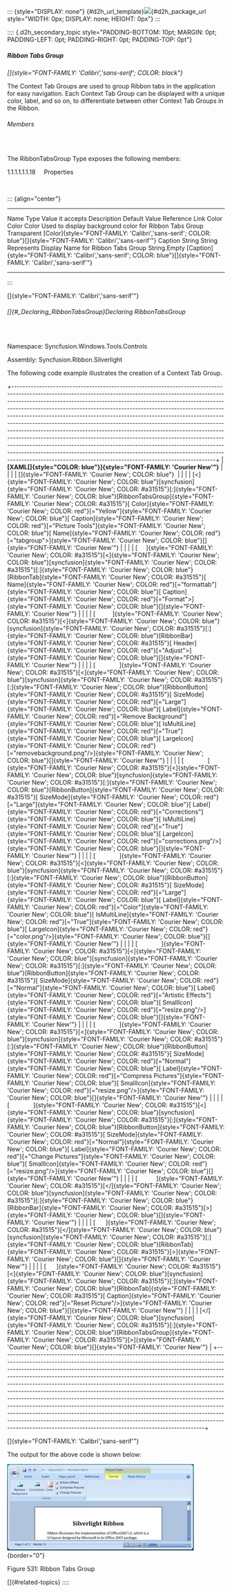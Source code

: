 ::: {style="DISPLAY: none"}
[](ms-xhelp:///?Id=d2h_url_template){#d2h_url_template}![](!package_url!){#d2h_package_url style="WIDTH: 0px; DISPLAY: none; HEIGHT: 0px"}
:::

:::: {.d2h_secondary_topic style="PADDING-BOTTOM: 10pt; MARGIN: 0pt; PADDING-LEFT: 0pt; PADDING-RIGHT: 0pt; PADDING-TOP: 0pt"}
##### Ribbon Tabs Group

*[]{style="FONT-FAMILY: 'Calibri','sans-serif'; COLOR: black"}* 

The Context Tab Groups are used to group Ribbon tabs in the application for easy navigation. Each Context Tab Group can be displayed with a unique color, label, and so on, to differentiate between other Context Tab Groups in the Ribbon.

###### Members

 

The RibbonTabsGroup Type exposes the following members:

1.1.1.1.1.1.18     Properties

 

::: {align="center"}
  --------- -------- ------------------ -------------------------------------------------------- --------------- --------------------------------------------------------------------------------------------------------------------
  Name      Type     Value it accepts   Description                                              Default Value   Reference Link
  Color     Color    Color              Used to display background color for Ribbon Tabs Group   Transparent     [Color]{style="FONT-FAMILY: 'Calibri','sans-serif'; COLOR: blue"}[]{style="FONT-FAMILY: 'Calibri','sans-serif'"}
  Caption   String   String             Represents Display Name for Ribbon Tabs Group            String.Empty    [Caption]{style="FONT-FAMILY: 'Calibri','sans-serif'; COLOR: blue"}[]{style="FONT-FAMILY: 'Calibri','sans-serif'"}
  --------- -------- ------------------ -------------------------------------------------------- --------------- --------------------------------------------------------------------------------------------------------------------
:::

[]{style="FONT-FAMILY: 'Calibri','sans-serif'"} 

###### []{#_Declaring_RibbonTabsGroup}Declaring RibbonTabsGroup

 

Namespace: Syncfusion.Windows.Tools.Controls

Assembly: Syncfusion.Ribbon.Silverlight

The following code example illustrates the creation of a Context Tab Group.

+-------------------------------------------------------------------------------------------------------------------------------------------------------------------------------------------------------------------------------------------------------------------------------------------------------------------------------------------------------------------------------------------------------------------------------------------------------------------------------------------------------------------------------------------------------------------------------------------------------------------------------------------------------------------------------------------------------------------------------------------------------------------------------------------------------------------------------------------------------------------------------------+
| **[XAML[]{style="COLOR: blue"}]{style="FONT-FAMILY: 'Courier New'"}**                                                                                                                                                                                                                                                                                                                                                                                                                                                                                                                                                                                                                                                                                                                                                                                                               |
|                                                                                                                                                                                                                                                                                                                                                                                                                                                                                                                                                                                                                                                                                                                                                                                                                                                                                     |
| []{style="FONT-FAMILY: 'Courier New'; COLOR: blue"}                                                                                                                                                                                                                                                                                                                                                                                                                                                                                                                                                                                                                                                                                                                                                                                                                                 |
|                                                                                                                                                                                                                                                                                                                                                                                                                                                                                                                                                                                                                                                                                                                                                                                                                                                                                     |
| [\<]{style="FONT-FAMILY: 'Courier New'; COLOR: blue"}[syncfusion]{style="FONT-FAMILY: 'Courier New'; COLOR: #a31515"}[:]{style="FONT-FAMILY: 'Courier New'; COLOR: blue"}[RibbonTabsGroup]{style="FONT-FAMILY: 'Courier New'; COLOR: #a31515"}[ Color]{style="FONT-FAMILY: 'Courier New'; COLOR: red"}[=\"Yellow\"]{style="FONT-FAMILY: 'Courier New'; COLOR: blue"}[ Caption]{style="FONT-FAMILY: 'Courier New'; COLOR: red"}[=\"Picture Tools\"]{style="FONT-FAMILY: 'Courier New'; COLOR: blue"}[ Name]{style="FONT-FAMILY: 'Courier New'; COLOR: red"}[=\"tabgroup\"\>]{style="FONT-FAMILY: 'Courier New'; COLOR: blue"}[]{style="FONT-FAMILY: 'Courier New'"}                                                                                                                                                                                                                  |
|                                                                                                                                                                                                                                                                                                                                                                                                                                                                                                                                                                                                                                                                                                                                                                                                                                                                                     |
| [     ]{style="FONT-FAMILY: 'Courier New'; COLOR: #a31515"}[\<]{style="FONT-FAMILY: 'Courier New'; COLOR: blue"}[syncfusion]{style="FONT-FAMILY: 'Courier New'; COLOR: #a31515"}[:]{style="FONT-FAMILY: 'Courier New'; COLOR: blue"}[RibbonTab]{style="FONT-FAMILY: 'Courier New'; COLOR: #a31515"}[ Name]{style="FONT-FAMILY: 'Courier New'; COLOR: red"}[=\"formattab\"]{style="FONT-FAMILY: 'Courier New'; COLOR: blue"}[ Caption]{style="FONT-FAMILY: 'Courier New'; COLOR: red"}[=\"Format\"\>]{style="FONT-FAMILY: 'Courier New'; COLOR: blue"}[]{style="FONT-FAMILY: 'Courier New'"}                                                                                                                                                                                                                                                                                         |
|                                                                                                                                                                                                                                                                                                                                                                                                                                                                                                                                                                                                                                                                                                                                                                                                                                                                                     |
| [          ]{style="FONT-FAMILY: 'Courier New'; COLOR: #a31515"}[\<]{style="FONT-FAMILY: 'Courier New'; COLOR: blue"}[syncfusion]{style="FONT-FAMILY: 'Courier New'; COLOR: #a31515"}[:]{style="FONT-FAMILY: 'Courier New'; COLOR: blue"}[RibbonBar]{style="FONT-FAMILY: 'Courier New'; COLOR: #a31515"}[ Header]{style="FONT-FAMILY: 'Courier New'; COLOR: red"}[=\"Adjust\"\>]{style="FONT-FAMILY: 'Courier New'; COLOR: blue"}[]{style="FONT-FAMILY: 'Courier New'"}                                                                                                                                                                                                                                                                                                                                                                                                             |
|                                                                                                                                                                                                                                                                                                                                                                                                                                                                                                                                                                                                                                                                                                                                                                                                                                                                                     |
| [              ]{style="FONT-FAMILY: 'Courier New'; COLOR: #a31515"}[\<]{style="FONT-FAMILY: 'Courier New'; COLOR: blue"}[syncfusion]{style="FONT-FAMILY: 'Courier New'; COLOR: #a31515"}[:]{style="FONT-FAMILY: 'Courier New'; COLOR: blue"}[RibbonButton]{style="FONT-FAMILY: 'Courier New'; COLOR: #a31515"}[ SizeMode]{style="FONT-FAMILY: 'Courier New'; COLOR: red"}[=\"Large\"]{style="FONT-FAMILY: 'Courier New'; COLOR: blue"}[ Label]{style="FONT-FAMILY: 'Courier New'; COLOR: red"}[=\"Remove Background\"]{style="FONT-FAMILY: 'Courier New'; COLOR: blue"}[ IsMultiLine]{style="FONT-FAMILY: 'Courier New'; COLOR: red"}[=\"True\"]{style="FONT-FAMILY: 'Courier New'; COLOR: blue"}[ LargeIcon]{style="FONT-FAMILY: 'Courier New'; COLOR: red"}[=\"removebackground.png\"/\>]{style="FONT-FAMILY: 'Courier New'; COLOR: blue"}[]{style="FONT-FAMILY: 'Courier New'"} |
|                                                                                                                                                                                                                                                                                                                                                                                                                                                                                                                                                                                                                                                                                                                                                                                                                                                                                     |
| [              ]{style="FONT-FAMILY: 'Courier New'; COLOR: #a31515"}[\<]{style="FONT-FAMILY: 'Courier New'; COLOR: blue"}[syncfusion]{style="FONT-FAMILY: 'Courier New'; COLOR: #a31515"}[:]{style="FONT-FAMILY: 'Courier New'; COLOR: blue"}[RibbonButton]{style="FONT-FAMILY: 'Courier New'; COLOR: #a31515"}[ SizeMode]{style="FONT-FAMILY: 'Courier New'; COLOR: red"}[=\"Large\"]{style="FONT-FAMILY: 'Courier New'; COLOR: blue"}[ Label]{style="FONT-FAMILY: 'Courier New'; COLOR: red"}[=\"Corrections\"]{style="FONT-FAMILY: 'Courier New'; COLOR: blue"}[ IsMultiLine]{style="FONT-FAMILY: 'Courier New'; COLOR: red"}[=\"True\"]{style="FONT-FAMILY: 'Courier New'; COLOR: blue"}[ LargeIcon]{style="FONT-FAMILY: 'Courier New'; COLOR: red"}[=\"corrections.png\"/\>]{style="FONT-FAMILY: 'Courier New'; COLOR: blue"}[]{style="FONT-FAMILY: 'Courier New'"}            |
|                                                                                                                                                                                                                                                                                                                                                                                                                                                                                                                                                                                                                                                                                                                                                                                                                                                                                     |
| [              ]{style="FONT-FAMILY: 'Courier New'; COLOR: #a31515"}[\<]{style="FONT-FAMILY: 'Courier New'; COLOR: blue"}[syncfusion]{style="FONT-FAMILY: 'Courier New'; COLOR: #a31515"}[:]{style="FONT-FAMILY: 'Courier New'; COLOR: blue"}[RibbonButton]{style="FONT-FAMILY: 'Courier New'; COLOR: #a31515"}[ SizeMode]{style="FONT-FAMILY: 'Courier New'; COLOR: red"}[=\"Large\"]{style="FONT-FAMILY: 'Courier New'; COLOR: blue"}[ Label]{style="FONT-FAMILY: 'Courier New'; COLOR: red"}[=\"Color\"]{style="FONT-FAMILY: 'Courier New'; COLOR: blue"}[ IsMultiLine]{style="FONT-FAMILY: 'Courier New'; COLOR: red"}[=\"True\"]{style="FONT-FAMILY: 'Courier New'; COLOR: blue"}[ LargeIcon]{style="FONT-FAMILY: 'Courier New'; COLOR: red"}[=\"color.png\"/\>]{style="FONT-FAMILY: 'Courier New'; COLOR: blue"}[]{style="FONT-FAMILY: 'Courier New'"}                        |
|                                                                                                                                                                                                                                                                                                                                                                                                                                                                                                                                                                                                                                                                                                                                                                                                                                                                                     |
| [              ]{style="FONT-FAMILY: 'Courier New'; COLOR: #a31515"}[\<]{style="FONT-FAMILY: 'Courier New'; COLOR: blue"}[syncfusion]{style="FONT-FAMILY: 'Courier New'; COLOR: #a31515"}[:]{style="FONT-FAMILY: 'Courier New'; COLOR: blue"}[RibbonButton]{style="FONT-FAMILY: 'Courier New'; COLOR: #a31515"}[ SizeMode]{style="FONT-FAMILY: 'Courier New'; COLOR: red"}[=\"Normal\"]{style="FONT-FAMILY: 'Courier New'; COLOR: blue"}[ Label]{style="FONT-FAMILY: 'Courier New'; COLOR: red"}[=\"Artistic Effects\"]{style="FONT-FAMILY: 'Courier New'; COLOR: blue"}[ SmallIcon]{style="FONT-FAMILY: 'Courier New'; COLOR: red"}[=\"resize.png\"/\>]{style="FONT-FAMILY: 'Courier New'; COLOR: blue"}[]{style="FONT-FAMILY: 'Courier New'"}                                                                                                                                     |
|                                                                                                                                                                                                                                                                                                                                                                                                                                                                                                                                                                                                                                                                                                                                                                                                                                                                                     |
| [              ]{style="FONT-FAMILY: 'Courier New'; COLOR: #a31515"}[\<]{style="FONT-FAMILY: 'Courier New'; COLOR: blue"}[syncfusion]{style="FONT-FAMILY: 'Courier New'; COLOR: #a31515"}[:]{style="FONT-FAMILY: 'Courier New'; COLOR: blue"}[RibbonButton]{style="FONT-FAMILY: 'Courier New'; COLOR: #a31515"}[ SizeMode]{style="FONT-FAMILY: 'Courier New'; COLOR: red"}[=\"Normal\"]{style="FONT-FAMILY: 'Courier New'; COLOR: blue"}[ Label]{style="FONT-FAMILY: 'Courier New'; COLOR: red"}[=\"Compress Pictures\"]{style="FONT-FAMILY: 'Courier New'; COLOR: blue"}[ SmallIcon]{style="FONT-FAMILY: 'Courier New'; COLOR: red"}[=\"resize.png\"/\>]{style="FONT-FAMILY: 'Courier New'; COLOR: blue"}[]{style="FONT-FAMILY: 'Courier New'"}                                                                                                                                    |
|                                                                                                                                                                                                                                                                                                                                                                                                                                                                                                                                                                                                                                                                                                                                                                                                                                                                                     |
| [              ]{style="FONT-FAMILY: 'Courier New'; COLOR: #a31515"}[\<]{style="FONT-FAMILY: 'Courier New'; COLOR: blue"}[syncfusion]{style="FONT-FAMILY: 'Courier New'; COLOR: #a31515"}[:]{style="FONT-FAMILY: 'Courier New'; COLOR: blue"}[RibbonButton]{style="FONT-FAMILY: 'Courier New'; COLOR: #a31515"}[ SizeMode]{style="FONT-FAMILY: 'Courier New'; COLOR: red"}[=\"Normal\"]{style="FONT-FAMILY: 'Courier New'; COLOR: blue"}[ Label]{style="FONT-FAMILY: 'Courier New'; COLOR: red"}[=\"Change Pictures\"]{style="FONT-FAMILY: 'Courier New'; COLOR: blue"}[ SmallIcon]{style="FONT-FAMILY: 'Courier New'; COLOR: red"}[=\"resize.png\"/\>]{style="FONT-FAMILY: 'Courier New'; COLOR: blue"}[]{style="FONT-FAMILY: 'Courier New'"}                                                                                                                                      |
|                                                                                                                                                                                                                                                                                                                                                                                                                                                                                                                                                                                                                                                                                                                                                                                                                                                                                     |
| [           ]{style="FONT-FAMILY: 'Courier New'; COLOR: #a31515"}[\</]{style="FONT-FAMILY: 'Courier New'; COLOR: blue"}[syncfusion]{style="FONT-FAMILY: 'Courier New'; COLOR: #a31515"}[:]{style="FONT-FAMILY: 'Courier New'; COLOR: blue"}[RibbonBar]{style="FONT-FAMILY: 'Courier New'; COLOR: #a31515"}[\>]{style="FONT-FAMILY: 'Courier New'; COLOR: blue"}[]{style="FONT-FAMILY: 'Courier New'"}                                                                                                                                                                                                                                                                                                                                                                                                                                                                               |
|                                                                                                                                                                                                                                                                                                                                                                                                                                                                                                                                                                                                                                                                                                                                                                                                                                                                                     |
| [      ]{style="FONT-FAMILY: 'Courier New'; COLOR: #a31515"}[\</]{style="FONT-FAMILY: 'Courier New'; COLOR: blue"}[syncfusion]{style="FONT-FAMILY: 'Courier New'; COLOR: #a31515"}[:]{style="FONT-FAMILY: 'Courier New'; COLOR: blue"}[RibbonTab]{style="FONT-FAMILY: 'Courier New'; COLOR: #a31515"}[\>]{style="FONT-FAMILY: 'Courier New'; COLOR: blue"}[]{style="FONT-FAMILY: 'Courier New'"}                                                                                                                                                                                                                                                                                                                                                                                                                                                                                    |
|                                                                                                                                                                                                                                                                                                                                                                                                                                                                                                                                                                                                                                                                                                                                                                                                                                                                                     |
| [      ]{style="FONT-FAMILY: 'Courier New'; COLOR: #a31515"}[\<]{style="FONT-FAMILY: 'Courier New'; COLOR: blue"}[syncfusion]{style="FONT-FAMILY: 'Courier New'; COLOR: #a31515"}[:]{style="FONT-FAMILY: 'Courier New'; COLOR: blue"}[RibbonTab]{style="FONT-FAMILY: 'Courier New'; COLOR: #a31515"}[ Caption]{style="FONT-FAMILY: 'Courier New'; COLOR: red"}[=\"Reset Picture\"/\>]{style="FONT-FAMILY: 'Courier New'; COLOR: blue"}[]{style="FONT-FAMILY: 'Courier New'"}                                                                                                                                                                                                                                                                                                                                                                                                        |
|                                                                                                                                                                                                                                                                                                                                                                                                                                                                                                                                                                                                                                                                                                                                                                                                                                                                                     |
| [\</]{style="FONT-FAMILY: 'Courier New'; COLOR: blue"}[syncfusion]{style="FONT-FAMILY: 'Courier New'; COLOR: #a31515"}[:]{style="FONT-FAMILY: 'Courier New'; COLOR: blue"}[RibbonTabsGroup]{style="FONT-FAMILY: 'Courier New'; COLOR: #a31515"}[\>]{style="FONT-FAMILY: 'Courier New'; COLOR: blue"}[]{style="FONT-FAMILY: 'Courier New'"}                                                                                                                                                                                                                                                                                                                                                                                                                                                                                                                                          |
+-------------------------------------------------------------------------------------------------------------------------------------------------------------------------------------------------------------------------------------------------------------------------------------------------------------------------------------------------------------------------------------------------------------------------------------------------------------------------------------------------------------------------------------------------------------------------------------------------------------------------------------------------------------------------------------------------------------------------------------------------------------------------------------------------------------------------------------------------------------------------------------+

[]{style="FONT-FAMILY: 'Calibri','sans-serif'"} 

The output for the above code is shown below:

![](../ImagesExt/image261_448.jpg){border="0"}

Figure 531: Ribbon Tabs Group

[]{#related-topics}
::::

